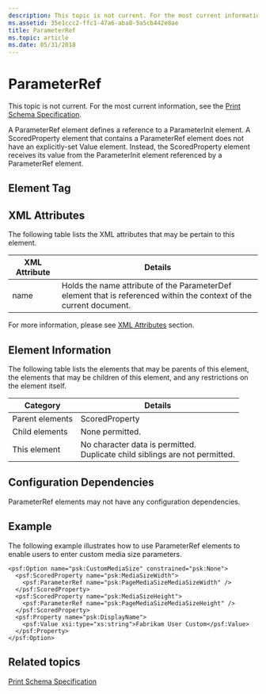 ```yaml
---
description: This topic is not current. For the most current information, see the Print Schema Specification.
ms.assetid: 35e1ccc2-ffc1-47a6-aba8-5a5cb442e8ae
title: ParameterRef
ms.topic: article
ms.date: 05/31/2018
---
```


# ParameterRef

This topic is not current. For the most current information, see the [Print Schema Specification](https://download.microsoft.com/download/D/E/C/DECA6E6B-3E81-48E7-B7EF-6D92A547D03C/print-schema-spec-2-0.zip).

A ParameterRef element defines a reference to a ParameterInit element. A ScoredProperty element that contains a ParameterRef element does not have an explicitly-set Value element. Instead, the ScoredProperty element receives its value from the ParameterInit element referenced by a ParameterRef element.

## Element Tag

<ParameterRef>

## XML Attributes

The following table lists the XML attributes that may be pertain to this element.



| XML Attribute   | Details                                                                                                                        |
|-----------------|--------------------------------------------------------------------------------------------------------------------------------|
| name<br/> | Holds the name attribute of the ParameterDef element that is referenced within the context of the current document.<br/> |



 

For more information, please see [XML Attributes](xml-attributes.md) section.

## Element Information

The following table lists the elements that may be parents of this element, the elements that may be children of this element, and any restrictions on the element itself.



| Category                   | Details                                                                                           |
|----------------------------|---------------------------------------------------------------------------------------------------|
| Parent elements<br/> | ScoredProperty <br/>                                                                        |
| Child elements<br/>  | None permitted.<br/>                                                                        |
| This element<br/>    | No character data is permitted.<br/> Duplicate child siblings are not permitted.<br/> |



 

## Configuration Dependencies

ParameterRef elements may not have any configuration dependencies.

## Example

The following example illustrates how to use ParameterRef elements to enable users to enter custom media size parameters.

``` syntax
<psf:Option name="psk:CustomMediaSize" constrained="psk:None">
  <psf:ScoredProperty name="psk:MediaSizeWidth">
    <psf:ParameterRef name="psk:PageMediaSizeMediaSizeWidth" />
  </psf:ScoredProperty>
  <psf:ScoredProperty name="psk:MediaSizeHeight">
    <psf:ParameterRef name="psk:PageMediaSizeMediaSizeHeight" />
  </psf:ScoredProperty>
  <psf:Property name="psk:DisplayName">
    <psf:Value xsi:type="xs:string">Fabrikam User Custom</psf:Value>
  </psf:Property>
</psf:Option>
```

## Related topics

<dl> <dt>

[Print Schema Specification](https://download.microsoft.com/download/D/E/C/DECA6E6B-3E81-48E7-B7EF-6D92A547D03C/print-schema-spec-2-0.zip)
</dt> </dl>

 

 




